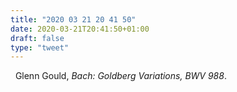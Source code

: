 ```yaml
---
title: "2020 03 21 20 41 50"
date: 2020-03-21T20:41:50+01:00
draft: false
type: "tweet"
---
```


<a href="https://music.apple.com/fr/album/bach-goldberg-variations-bwv-988-the-1955-1981-recordings/594521223" class="iconfont icon-music" title="rss"></a> &nbsp; Glenn Gould, _Bach: Goldberg Variations, BWV 988_.
